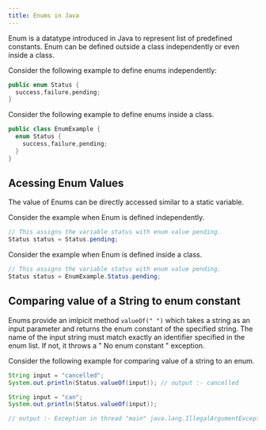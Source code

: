 ```yaml
---
title: Enums in Java
---
```


Enum is a datatype introduced in Java to represent list of predefined constants. 
Enum can be defined outside a class independently or even inside a class.

Consider the following example to define enums independently:

``` java
public enum Status {
  success,failure,pending;
}
```
Consider the following example to define enums inside a class.

``` java
public class EnumExample {
  enum Status {
    success,failure,pending;
  }
}
```
## Acessing Enum Values

The value of Enums can be directly accessed similar to a static variable.

Consider the example when Enum is defined independently.

``` java
// This assigns the variable status with enum value pending.
Status status = Status.pending;
```
Consider the example when Enum is defined inside a class.

``` java
// This assigns the variable status with enum value pending.
Status status = EnumExample.Status.pending;
```
## Comparing value of a String to enum constant

Enums provide an imlpicit method ```valueOf(" ")``` which takes a string as an input parameter and returns the enum constant of the specified string. 
The name of the input string must match exactly an identifier specified in the enum list.
If not, it throws a " No enum constant "  exception. 

Consider the following example for comparing value of a string to an enum.

``` java
String input = "cancelled";
System.out.println(Status.valueOf(input)); // output :- cancelled
```
``` java
String input = "can";
System.out.println(Status.valueOf(input)); 

// output :- Exception in thread "main" java.lang.IllegalArgumentException: No enum constant Status.can
```

